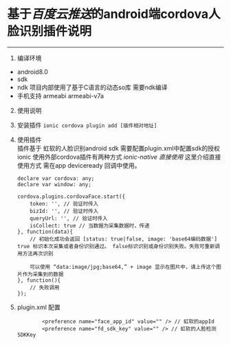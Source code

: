 
# 基于*百度云推送*的android端cordova人脸识别插件说明

-----

1. 编译环境
  * android8.0 
  * sdk 
  * ndk 项目内部使用了基于C语言的动态so库 需要ndk编译
  * 手机支持 armeabi armeabi-v7a 

2. 使用说明
    
 1. 安装插件
    `ionic cordova plugin add [插件相对地址]`
 2. 使用插件   
    插件基于 虹软的人脸识别android sdk 需要配置plugin.xml中配置sdk的授权
    ionic 使用外部cordova插件有两种方式 *ionic-native* *直接使用*
    这里介绍直接使用方式 需在app deviceready 回调中使用。

    ```
    declare var cordova: any;
    declare var window: any;

    cordova.plugins.cordovaFace.start({
        token: '', // 验证时传入
        bizId: '', // 验证时传入
        queryUrl: '', // 验证时传入
        isCollect: true // 当数据为采集数据时，传递
    }, function(data){
        // 初始化成功会返回 [status: true|false, image: 'base64编码数据'] true 标识本次采集或者身份识别通过。 false标识识别或身份识别失败。失败可重新调用方法再次识别

        可以使用 “data:image/jpg;base64,” + image 显示在图片中，请上传这个图片作为采集到的数据
    }, function(){
        // 失败调用
    });

    ```
3. plugin.xml 配置

    ```
            <preference name="face_app_id" value="" /> // 虹软的appId
            <preference name="fd_sdk_key" value="" /> // 虹软的人脸检测SDKKey

    ```           
